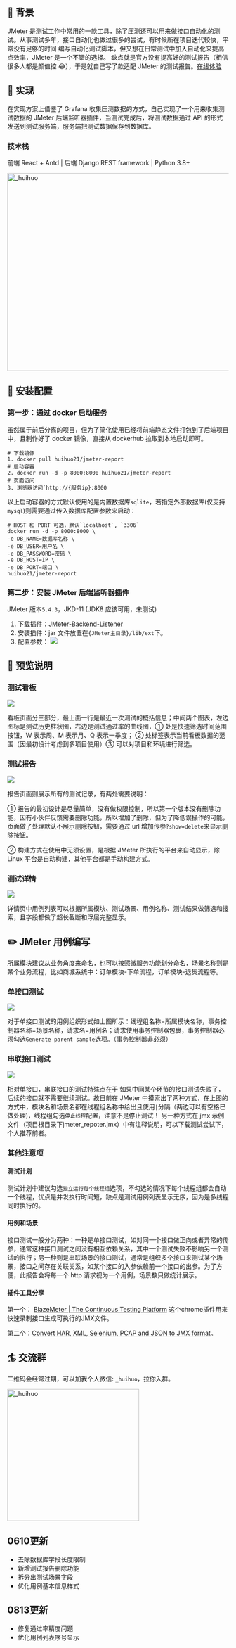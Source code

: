## 🌴 背景

JMeter 是测试工作中常用的一款工具，除了压测还可以用来做接口自动化的测试。从事测试多年，接口自动化也做过很多的尝试，有时候所在项目迭代较快，平常没有足够的时间 编写自动化测试脚本，但又想在日常测试中加入自动化来提高点效率，JMeter 是一个不错的选择。
缺点就是官方没有提高好的测试报告（相信很多人都是颜值控 😂），于是就自己写了款适配 JMeter 的测试报告。[在线体验](http://1.116.137.209:8000/dashboard "效果体验")

## 📎 实现

在实现方案上借鉴了 Grafana 收集压测数据的方式，自己实现了一个用来收集测试数据的 JMeter 后端监听器插件，当测试完成后，将测试数据通过 API 的形式发送到测试服务端，服务端把测试数据保存到数据库。

### 技术栈

前端 React + Antd | 后端 Django REST framework | Python 3.8+

<img src="https://files.mdnice.com/user/25329/8ff683b1-4e1f-4a52-b131-24b8564d6d57.png" alt="_huihuo" width="600" height="450" />

## 📌 安装配置

### 第一步：通过 docker 启动服务

虽然属于前后分离的项目，但为了简化使用已经将前端静态文件打包到了后端项目中，且制作好了 docker 镜像，直接从 dockerhub 拉取到本地启动即可。

```
# 下载镜像
1. docker pull huihuo21/jmeter-report
# 启动容器
2. docker run -d -p 8000:8000 huihuo21/jmeter-report
# 页面访问
3. 浏览器访问`http://{服务ip}:8000
```

以上启动容器的方式默认使用的是内置数据库`sqlite`，若指定外部数据库(仅支持`mysql`)则需要通过传入数据库配置参数来启动：

```
# HOST 和 PORT 可选，默认`localhost`, `3306`
docker run -d -p 8000:8000 \
-e DB_NAME=数据库名称 \
-e DB_USER=用户名 \
-e DB_PASSWORD=密码 \
-e DB_HOST=IP \
-e DB_PORT=端口 \
huihuo21/jmeter-report
```

### 第二步：安装 JMeter 后端监听器插件

JMeter 版本`5.4.3`，JKD-11 (JDK8 应该可用，未测试)

1. 下载插件：[JMeter-Backend-Listener](https://github.com/hui-huo/JMeter-Backend-Listener/releases)
2. 安装插件：jar 文件放置在`{JMeter主目录}/lib/ext`下。
3. 配置参数：
   ![](https://files.mdnice.com/user/25329/07494619-83ea-49f8-b484-93d755acfa40.png)

## 🔎 预览说明

### 测试看板

![](https://files.mdnice.com/user/25329/66eecb06-bd72-4e99-801f-ad660ecfc3b5.png)

看板页面分三部分，最上面一行是最近一次测试的概括信息；中间两个图表，左边图标是测试历史柱状图，右边是测试通过率的曲线图，① 处是快速筛选时间范围按钮，W 表示周、M 表示月、Q 表示一季度；
② 处标签表示当前看板数据的范围（因最初设计考虑到多项目使用）③ 可以对项目和环境进行筛选。

### 测试报告

![](https://files.mdnice.com/user/25329/623131fc-30bc-4f72-8bd9-c10b9fc2d719.png)

报告页面则展示所有的测试记录，有两处需要说明：

① 报告的最初设计是尽量简单，没有做权限控制，所以第一个版本没有删除功能，因有小伙伴反馈需要删除功能，所以增加了删除，但为了降低误操作的可能，页面做了处理默认不展示删除按钮，需要通过 url 增加传参`?show=delete`来显示删除按钮。

② 构建方式在使用中无须设置，是根据 JMeter 所执行的平台来自动显示，除 Linux 平台是自动构建，其他平台都是手动构建方式。

### 测试详情

![](https://files.mdnice.com/user/25329/77bcd14a-fac6-4f24-9078-357e04463e14.png)

详情页中用例列表可以根据所属模块、测试场景、用例名称、测试结果做筛选和搜索，且字段都做了超长截断和浮层完整显示。

## ✏️ JMeter 用例编写
所属模块建议从业务角度来命名，也可以按照微服务功能划分命名，场景名称则是某个业务流程，比如商城系统中：订单模块-下单流程，订单模块-退货流程等。
### 单接口测试

![](https://files.mdnice.com/user/25329/82c0c03f-0b58-4e90-b719-f57c31bee378.png)

对于单接口测试的用例组织形式如上图所示：线程组名称=所属模块名称，事务控制器名称=场景名称，请求名=用例名；请求使用事务控制器包裹，事务控制器必须勾选`Generate parent sample`选项。（事务控制器非必须）

### 串联接口测试

![](https://files.mdnice.com/user/25329/51e577f9-8fcc-4a1b-811c-2e6dd93d5570.png)

相对单接口，串联接口的测试特殊点在于 如果中间某个环节的接口测试失败了，后续的接口就不需要继续测试。故目前在 JMeter 中摸索出了两种方式，在上图的方式中，模块名和场景名都在线程组名称中给出且使用`|`分隔（两边可以有空格已做处理)，线程组勾选`停止线程`配置，注意不是停止测试！
另一种方式在 jmx 示例文件（项目根目录下jmeter_repoter.jmx）中有注释说明，可以下载测试尝试下，个人推荐前者。

### 其他注意项

#### 测试计划

测试计划中建议勾选`独立运行每个线程组`选项，不勾选的情况下每个线程组都会自动一个线程，优点是并发执行时间短，缺点是测试用例列表显示无序，因为是多线程同时执行的。

#### 用例和场景

接口测试一般分为两种：一种是单接口测试，如对同一个接口做正向或者异常的传参，通常这种接口测试之间没有相互依赖关系，其中一个测试失败不影响另一个测试的执行；另一种则是串联场景的接口测试，通常是组织多个接口来测试某个场景，接口之间存在关联关系，如某个接口的入参依赖前一个接口的出参。为了方便，此报告会将每一个 http 请求视为一个用例，场景数只做统计展示。


#### 插件工具分享
第一个：
[BlazeMeter | The Continuous Testing Platform](https://chrome.google.com/webstore/detail/blazemeter-the-continuous/mbopgmdnpcbohhpnfglgohlbhfongabi)
这个chrome插件用来快速录制接口生成可执行的JMX文件。

第二个：[Convert HAR, XML, Selenium, PCAP and JSON to JMX format](https://converter.blazemeter.com/)。


## 🏄 交流群

二维码会经常过期，可以加我个人微信: `_huihuo`，拉你入群。

<img src="https://files.mdnice.com/user/25329/510e20fe-2c77-4b5f-b05d-c36332551a7f.png" alt="_huihuo" width="300" height="300" />


## 0610更新
- 去除数据库字段长度限制
- 新增测试报告删除功能
- 拆分出测试场景字段
- 优化用例基本信息样式

## 0813更新
- 修复通过率精度问题
- 优化用例列表序号显示